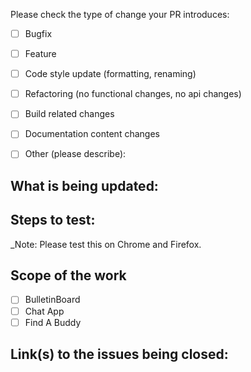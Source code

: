 <!--
Thank you for sending the PR!
PLEASE FILL OUT THE FOLLOWING TEMPLATE to help your the reviewer test exactly the scope of the PR will entail.
-->
Please check the type of change your PR introduces:
- [ ] Bugfix
- [ ] Feature
- [ ] Code style update (formatting, renaming)
- [ ] Refactoring (no functional changes, no api changes)
- [ ] Build related changes
- [ ] Documentation content changes
- [ ] Other (please describe): 


## What is being updated:
<!--
    Example:
    - Created '...'
    - Deleted '...'
    - Updated '...'
-->

## Steps to test:

<!--
    Example:
    - `npm install`
    - Go to '...'
    - Click on '....'
    - Scroll down to '....'
    - See error
-->

_Note: Please test this on Chrome and Firefox.

## Scope of the work

- [ ] BulletinBoard
- [ ] Chat App
- [ ] Find A Buddy

## Link(s) to the issues being closed:

<!--
    Example:
    - Closes JIRA Issue: '...'
    - Wireframe: https://wireframe.com/some-wireframe '...'
-->
